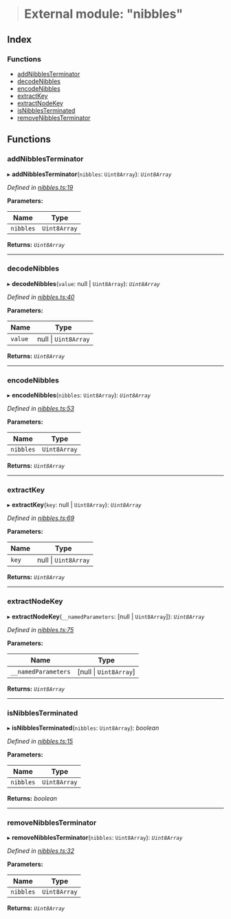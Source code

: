 > # External module: "nibbles"

## Index

### Functions

* [addNibblesTerminator](_nibbles_.md#addnibblesterminator)
* [decodeNibbles](_nibbles_.md#decodenibbles)
* [encodeNibbles](_nibbles_.md#encodenibbles)
* [extractKey](_nibbles_.md#extractkey)
* [extractNodeKey](_nibbles_.md#extractnodekey)
* [isNibblesTerminated](_nibbles_.md#isnibblesterminated)
* [removeNibblesTerminator](_nibbles_.md#removenibblesterminator)

## Functions

###  addNibblesTerminator

▸ **addNibblesTerminator**(`nibbles`: `Uint8Array`): *`Uint8Array`*

*Defined in [nibbles.ts:19](https://github.com/polkadot-js/common/blob/8fdfd7f/packages/trie-codec/src/nibbles.ts#L19)*

**Parameters:**

Name | Type |
------ | ------ |
`nibbles` | `Uint8Array` |

**Returns:** *`Uint8Array`*

___

###  decodeNibbles

▸ **decodeNibbles**(`value`: null | `Uint8Array`): *`Uint8Array`*

*Defined in [nibbles.ts:40](https://github.com/polkadot-js/common/blob/8fdfd7f/packages/trie-codec/src/nibbles.ts#L40)*

**Parameters:**

Name | Type |
------ | ------ |
`value` | null \| `Uint8Array` |

**Returns:** *`Uint8Array`*

___

###  encodeNibbles

▸ **encodeNibbles**(`nibbles`: `Uint8Array`): *`Uint8Array`*

*Defined in [nibbles.ts:53](https://github.com/polkadot-js/common/blob/8fdfd7f/packages/trie-codec/src/nibbles.ts#L53)*

**Parameters:**

Name | Type |
------ | ------ |
`nibbles` | `Uint8Array` |

**Returns:** *`Uint8Array`*

___

###  extractKey

▸ **extractKey**(`key`: null | `Uint8Array`): *`Uint8Array`*

*Defined in [nibbles.ts:69](https://github.com/polkadot-js/common/blob/8fdfd7f/packages/trie-codec/src/nibbles.ts#L69)*

**Parameters:**

Name | Type |
------ | ------ |
`key` | null \| `Uint8Array` |

**Returns:** *`Uint8Array`*

___

###  extractNodeKey

▸ **extractNodeKey**(`__namedParameters`: [null | `Uint8Array`]): *`Uint8Array`*

*Defined in [nibbles.ts:75](https://github.com/polkadot-js/common/blob/8fdfd7f/packages/trie-codec/src/nibbles.ts#L75)*

**Parameters:**

Name | Type |
------ | ------ |
`__namedParameters` | [null \| `Uint8Array`] |

**Returns:** *`Uint8Array`*

___

###  isNibblesTerminated

▸ **isNibblesTerminated**(`nibbles`: `Uint8Array`): *boolean*

*Defined in [nibbles.ts:15](https://github.com/polkadot-js/common/blob/8fdfd7f/packages/trie-codec/src/nibbles.ts#L15)*

**Parameters:**

Name | Type |
------ | ------ |
`nibbles` | `Uint8Array` |

**Returns:** *boolean*

___

###  removeNibblesTerminator

▸ **removeNibblesTerminator**(`nibbles`: `Uint8Array`): *`Uint8Array`*

*Defined in [nibbles.ts:32](https://github.com/polkadot-js/common/blob/8fdfd7f/packages/trie-codec/src/nibbles.ts#L32)*

**Parameters:**

Name | Type |
------ | ------ |
`nibbles` | `Uint8Array` |

**Returns:** *`Uint8Array`*